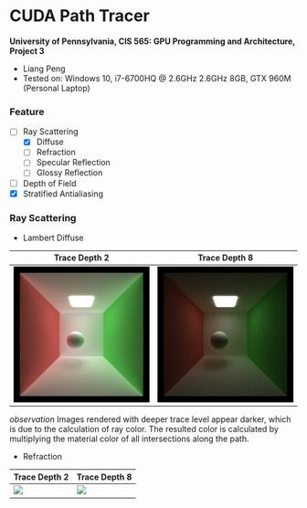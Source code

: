 CUDA Path Tracer
================

**University of Pennsylvania, CIS 565: GPU Programming and Architecture, Project 3**

* Liang Peng
* Tested on: Windows 10, i7-6700HQ @ 2.6GHz 2.6GHz 8GB, GTX 960M (Personal Laptop)

### Feature
* [ ] Ray Scattering
  * [x] Diffuse
  * [ ] Refraction
  * [ ] Specular Reflection
  * [ ] Glossy Reflection
* [ ] Depth of Field
* [x] Stratified Antialiasing

### Ray Scattering
* Lambert Diffuse

Trace Depth 2 | Trace Depth 8
--- | ---
<img src="img/lambert_depth2_1000spp.png" width="400"> | <img src="img/lambert_depth8_1000spp.png" width="400">
_observation_ Images rendered with deeper trace level appear darker, which is due to the calculation of ray color. The resulted color is calculated by multiplying the material color of all intersections along the path.

* Refraction

Trace Depth 2 | Trace Depth 8
--- | ---
<img src="http://i.imgur.com/rdbwMci.jpg" width="400"> | <img src="http://i.imgur.com/rdbwMci.jpg" width="400">
